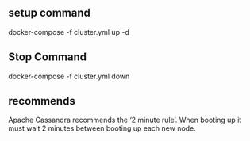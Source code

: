 ## setup command
docker-compose -f cluster.yml up -d

## Stop Command
docker-compose -f cluster.yml down

## recommends 
Apache Cassandra recommends the ‘2 minute rule’. When booting up it must wait 2 minutes between booting up each new node. 